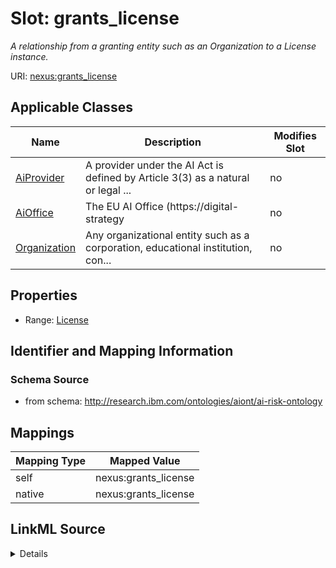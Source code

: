 

# Slot: grants_license


_A relationship from a granting entity such as an Organization to a License instance._





URI: [nexus:grants_license](http://research.ibm.com/ontologies/aiont/grants_license)



<!-- no inheritance hierarchy -->





## Applicable Classes

| Name | Description | Modifies Slot |
| --- | --- | --- |
| [AiProvider](AiProvider.md) | A provider under the AI Act is defined by Article 3(3) as a natural or legal ... |  no  |
| [AiOffice](AiOffice.md) | The EU AI Office (https://digital-strategy |  no  |
| [Organization](Organization.md) | Any organizational entity such as a corporation, educational institution, con... |  no  |







## Properties

* Range: [License](License.md)





## Identifier and Mapping Information







### Schema Source


* from schema: http://research.ibm.com/ontologies/aiont/ai-risk-ontology




## Mappings

| Mapping Type | Mapped Value |
| ---  | ---  |
| self | nexus:grants_license |
| native | nexus:grants_license |




## LinkML Source

<details>
```yaml
name: grants_license
description: A relationship from a granting entity such as an Organization to a License
  instance.
from_schema: http://research.ibm.com/ontologies/aiont/ai-risk-ontology
rank: 1000
alias: grants_license
domain_of:
- Organization
range: License

```
</details>